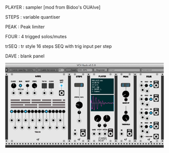 
PLAYER : sampler [mod from Bidoo's OUAIve]

STEPS : variable quantiser

PEAK : Peak limiter

FOUR : 4 trigged solos/mutes

trSEQ : tr style 16 steps SEQ with trig input per step

DAVE : blank panel



![alt text](/cf.png)
